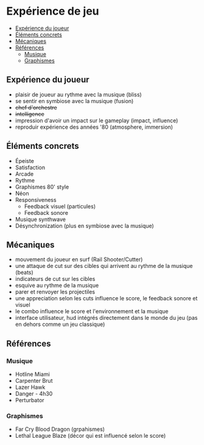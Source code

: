 # Expérience de jeu

<!-- toc -->

- [Expérience du joueur](#Expérience-du-joueur)
- [Éléments concrets](#Éléments-concrets)
- [Mécaniques](#Mécaniques)
- [Références](#Références)
  * [Musique](#Musique)
  * [Graphismes](#Graphismes)

<!-- tocstop -->


## Expérience du joueur
- plaisir de joueur au rythme avec la musique (bliss)
- se sentir en symbiose avec la musique (fusion)
- ~~chef d'orchestre~~
- ~~intelligence~~
- impression d'avoir un impact sur le gameplay (impact, influence)
- reproduir expérience des années '80 (atmosphere, immersion)

## Éléments concrets
- Épeiste
- Satisfaction
- Arcade
- Rythme 
- Graphismes 80' style
- Néon
- Responsiveness
  - Feedback visuel (particules)
  - Feedback sonore
- Musique synthwave
- Désynchronization (plus en symbiose avec la musique)


## Mécaniques
- mouvement du joueur en surf (Rail Shooter/Cutter)
- une attaque de cut sur des cibles qui arrivent au rythme de la musique (beats)
- indicateurs de cut sur les cibles
- esquive au rythme de la musique
- parer et renvoyer les projectiles
- une appreciation selon les cuts influence le score, le feedback sonore et visuel
- le combo influence le score et l'environnement et la musique
- interface utilisateur, hud intégrés directement dans le monde du jeu (pas en dehors comme un jeu classique)

## Références
### Musique
- Hotline Miami
- Carpenter Brut
- Lazer Hawk
- Danger - 4h30
- Perturbator

### Graphismes
- Far Cry Blood Dragon (grpahismes)
- Lethal League Blaze (décor qui est influencé selon le score)

